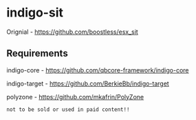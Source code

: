 # indigo-sit


Orignial - https://github.com/boostless/esx_sit

## Requirements

indigo-core - https://github.com/qbcore-framework/indigo-core

indigo-target - https://github.com/BerkieBb/indigo-target

polyzone - https://github.com/mkafrin/PolyZone

```
not to be sold or used in paid content!!
```
